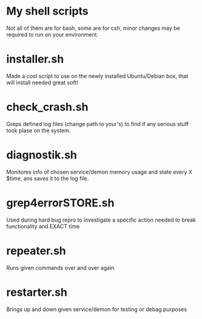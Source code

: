 # My shell scripts 

Not all of them are for bash, some are for csh,
minor changes may be required to run on your environment.


# installer.sh
Made a cool script to use on the newly installed Ubuntu/Debian box, that will install needed great soft!

# check_crash.sh 	
Greps defined log files (change path to your's) to find if any serious stuff took plase on the system.

# diagnostik.sh
Monitores info of chosen service/demon memory usage and state every X $time, ans saves it to the log file. 

# grep4errorSTORE.sh
Used during hard bug repro to investigate a specific action needed to break functionality and EXACT time

# repeater.sh
Runs given commands over and over again

# restarter.sh
Brings up and down given service/demon for testing or debag purposes
